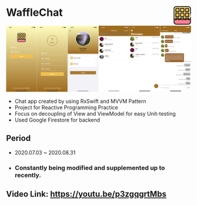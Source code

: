 # WaffleChat <img src = "https://github.com/IMSEONGJUN/WaffleChat/blob/master/WaffleChat/WaffleChat/Assets.xcassets/logo.imageset/Icon-512.png?raw=true" width = 50 align = right>
![이미지](https://github.com/IMSEONGJUN/WaffleChat/blob/master/WaffleChat/screenshot/WaffleChat4.png?raw=true)
- Chat app created by using RxSwift and MVVM Pattern
- Project for Reactive Programming Practice
- Focus on decoupling of View and ViewModel for easy Unit-testing
- Used Google Firestore for backend

## Period
- 2020.07.03 ~ 2020.08.31 
- ### Constantly being modified and supplemented up to recently.

## Video Link: https://youtu.be/p3zgqgrtMbs

